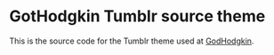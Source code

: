 # GotHodgkin Tumblr source theme

This is the source code for the Tumblr theme used at [GodHodgkin](http://gothodgkin.tumblr.com).
